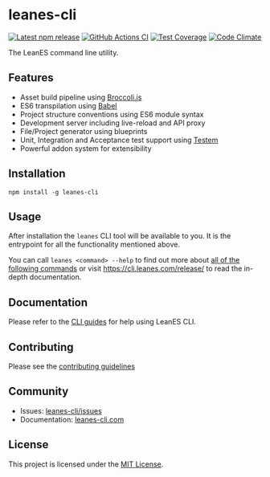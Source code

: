 
leanes-cli
==============================================================================

[![Latest npm release][npm-badge]][npm-badge-url]
[![GitHub Actions CI][github-actions-badge]][github-actions-ci-url]
[![Test Coverage][coveralls-badge]][coveralls-badge-url]
[![Code Climate][codeclimate-badge]][codeclimate-badge-url]

[logo]: https://avatars0.githubusercontent.com/u/10262982?v=3&s=150
[npm-badge]: https://img.shields.io/npm/v/leanes-cli.svg
[npm-badge-url]: https://www.npmjs.com/package/leanes-cli
[coveralls-badge]: https://img.shields.io/coveralls/LeanSDK/leanes-cli/master.svg
[coveralls-badge-url]: https://coveralls.io/github/LeanSDK/leanes-cli
[codeclimate-badge]: https://codeclimate.com/github/LeanSDK/leanes-cli/badges/gpa.svg
[codeclimate-badge-url]: https://codeclimate.com/github/LeanSDK/leanes-cli
[github-actions-badge]: https://github.com/LeanSDK/leanes-cli/workflows/CI/badge.svg
[github-actions-ci-url]: https://github.com/LeanSDK/leanes-cli/actions?query=workflow%3ACI

The LeanES command line utility.


Features
------------------------------------------------------------------------------

- Asset build pipeline using [Broccoli.js](https://broccoli.build/)
- ES6 transpilation using [Babel](https://babeljs.io/)
- Project structure conventions using ES6 module syntax
- Development server including live-reload and API proxy
- File/Project generator using blueprints
- Unit, Integration and Acceptance test support using
  [Testem](https://github.com/testem/testem)
- Powerful addon system for extensibility


Installation
------------------------------------------------------------------------------

```
npm install -g leanes-cli
```

Usage
------------------------------------------------------------------------------

After installation the `leanes` CLI tool will be available to you. It is the
entrypoint for all the functionality mentioned above.

You can call `leanes <command> --help` to find out more about [all of the
following commands](https://cli.leanes.com/release/basic-use/cli-commands/) or visit <https://cli.leanes.com/release/> to read
the in-depth documentation.


Documentation
------------------------------------------------------------------------------
Please refer to the [CLI guides](https://cli.leanes.com/release/) for help using LeanES CLI.

Contributing
------------------------------------------------------------------------------
Please see the [contributing guidelines](https://github.com/LeanSDK/leanes-cli/blob/master/CONTRIBUTING.md)


Community
------------------------------------------------------------------------------

- Issues: [leanes-cli/issues](https://github.com/LeanSDK/leanes-cli/issues)
- Documentation: [leanes-cli.com](https://cli.leanes.com/release/)



License
------------------------------------------------------------------------------

This project is licensed under the [MIT License](LICENSE).
